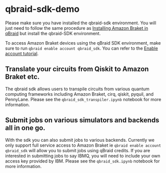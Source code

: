 # qbraid-sdk-demo

Please make sure you have installed the qbraid-sdk environment. You will just
need to follow the same procedure as
[Installing Amazon Braket in qBraid](../../qbraid_braket_setup/Install_Braket.ipynb)
but install the qbraid-SDK environment.

To access Amazon Braket devices using the qBraid SDK environment, make sure to
run `qbraid enable account qbraid_sdk`. You can refer to the
[Enable account tutorial](../../qbraid_braket_setup/Enable_account.ipynb).

## Translate your circuits from Qiskit to Amazon Braket etc.

The qbraid sdk allows users to transpile circuits from various quantum computing
frameworks including Amazon Braket, cirq, qiskit, pyquil, and PennyLane. Please
see the `qbraid_sdk_transpiler.ipynb` notebook for more information.

## Submit jobs on various simulators and backends all in one go.

With the sdk you can also submit jobs to various backends. Currently we only
support full service access to Amazon Braket ie
`qbraid enable account qbraid_sdk` will allow you to submit jobs using qBraid
credits. If you are interested in submitting jobs to say IBMQ, you will need to
include your own access key provided by IBM. Please see the `qbraid_sdk.ipynb`
notebook for more information.
